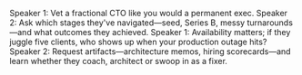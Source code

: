 Speaker 1: Vet a fractional CTO like you would a permanent exec.
Speaker 2: Ask which stages they've navigated—seed, Series B, messy turnarounds—and what outcomes they achieved.
Speaker 1: Availability matters; if they juggle five clients, who shows up when your production outage hits?
Speaker 2: Request artifacts—architecture memos, hiring scorecards—and learn whether they coach, architect or swoop in as a fixer.
